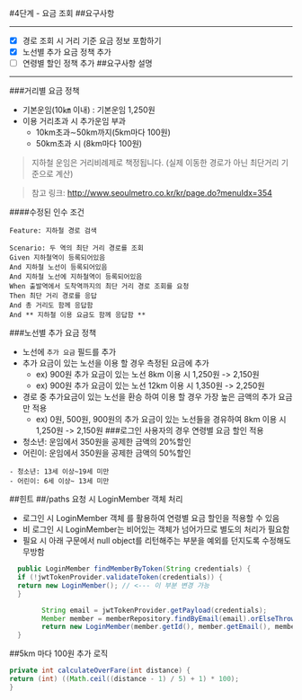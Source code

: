 #4단계 - 요금 조회
##요구사항

---

- [x] 경로 조회 시 거리 기준 요금 정보 포함하기
- [x] 노선별 추가 요금 정책 추가
- [ ] 연령별 할인 정책 추가
##요구사항 설명

---

###거리별 요금 정책
- 기본운임(10㎞ 이내) : 기본운임 1,250원
- 이용 거리초과 시 추가운임 부과
  - 10km초과∼50km까지(5km마다 100원)
  - 50km초과 시 (8km마다 100원)
  
  
   
>지하철 운임은 거리비례제로 책정됩니다. (실제 이동한 경로가 아닌 최단거리 기준으로 계산)

>참고 링크: http://www.seoulmetro.co.kr/kr/page.do?menuIdx=354



####수정된 인수 조건
```
Feature: 지하철 경로 검색

Scenario: 두 역의 최단 거리 경로를 조회
Given 지하철역이 등록되어있음
And 지하철 노선이 등록되어있음
And 지하철 노선에 지하철역이 등록되어있음
When 출발역에서 도착역까지의 최단 거리 경로 조회를 요청
Then 최단 거리 경로를 응답
And 총 거리도 함께 응답함
And ** 지하철 이용 요금도 함께 응답함 **
```
###노선별 추가 요금 정책
- 노선에 `추가 요금` 필드를 추가
- 추가 요금이 있는 노선을 이용 할 경우 측정된 요금에 추가
  - ex) 900원 추가 요금이 있는 노선 8km 이용 시 1,250원 -> 2,150원
  - ex) 900원 추가 요금이 있는 노선 12km 이용 시 1,350원 -> 2,250원
- 경로 중 추가요금이 있는 노선을 환승 하여 이용 할 경우 가장 높은 금액의 추가 요금만 적용
  - ex) 0원, 500원, 900원의 추가 요금이 있는 노선들을 경유하여 8km 이용 시 1,250원 -> 2,150원
###로그인 사용자의 경우 연령별 요금 할인 적용
- 청소년: 운임에서 350원을 공제한 금액의 20%할인
- 어린이: 운임에서 350원을 공제한 금액의 50%할인
```
- 청소년: 13세 이상~19세 미만
- 어린이: 6세 이상~ 13세 미만
```
##힌트
##/paths 요청 시 LoginMember 객체 처리
- 로그인 시 LoginMember 객체 를 활용하여 연령별 요금 할인을 적용할 수 있음
- 비 로그인 시 LoginMember는 비어있는 객체가 넘어가므로 별도의 처리가 필요함
- 필요 시 아래 구문에서 null object를 리턴해주는 부분을 예외를 던지도록 수정해도 무방함
```java
  public LoginMember findMemberByToken(String credentials) {
  if (!jwtTokenProvider.validateToken(credentials)) {
  return new LoginMember(); // <--- 이 부분 변경 가능
  }

        String email = jwtTokenProvider.getPayload(credentials);
        Member member = memberRepository.findByEmail(email).orElseThrow(RuntimeException::new);
        return new LoginMember(member.getId(), member.getEmail(), member.getAge());
  }
  ```

##5km 마다 100원 추가 로직
```java
private int calculateOverFare(int distance) {
return (int) ((Math.ceil((distance - 1) / 5) + 1) * 100);
}
```

